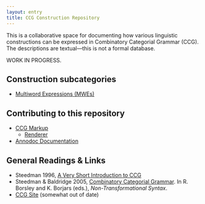 ```yaml
---
layout: entry
title: CCG Construction Repository
---
```


This is a collaborative space for documenting how various linguistic constructions 
can be expressed in Combinatory Categorial Grammar (CCG).
The descriptions are textual—this is not a formal database.

WORK IN PROGRESS.

## Construction subcategories

* [Multiword Expressions (MWEs)](mwe/mwe.html)

## Contributing to this repository

* [CCG Markup](ccg-markup.html)
  - [Renderer](ccg-render.html)
* [Annodoc Documentation](annodoc.html)

## General Readings & Links

* Steedman 1996, [A Very Short Introduction to CCG](http://www.inf.ed.ac.uk/teaching/courses/nlg/readings/ccgintro.pdf)
* Steedman & Baldridge 2005, [Combinatory Categorial Grammar](ftp://ftp.cogsci.ed.ac.uk/pub/steedman/ccg/SteedmanBaldridgeNTSyntax.pdf). In R. Borsley and K. Borjars (eds.), _Non-Transformational Syntax_.
* [CCG Site](http://groups.inf.ed.ac.uk/ccg/) (somewhat out of date)

